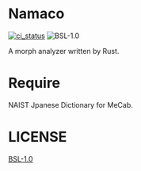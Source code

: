 # Namaco
[![ci_status](https://circleci.com/gh/namachan10777/namaco/tree/master.svg?style=shield&circle-token=d3af56239dfb721f37a0feb7e522219d2d907013)](https://circleci.com/gh/namachan10777/namaco)
![BSL-1.0](https://img.shields.io/badge/License-BSL%201.0-blue.svg)

A morph analyzer written by Rust.

# Require
NAIST Jpanese Dictionary for MeCab.

# LICENSE
[BSL-1.0](https://opensource.org/licenses/BSL-1.0)
